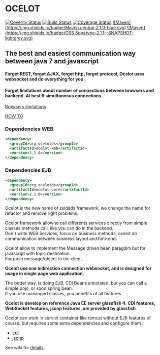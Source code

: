 # OCELOT
[![Coverity Status](https://scan.coverity.com/projects/5757/badge.svg)](https://scan.coverity.com/projects/5757)
[![Build Status](https://travis-ci.org/hhdevelopment/ocelot.svg?branch=master)](https://travis-ci.org/hhdevelopment/ocelot)
[![Coverage Status](https://coveralls.io/repos/hhdevelopment/ocelot/badge.svg?branch=master&service=github)](https://coveralls.io/github/hhdevelopment/ocelot?branch=master)
[![Maven](https://img.shields.io/badge/Maven central-2.1.0-blue.svg)](http://search.maven.org/#search|ga|1|ocelot)
[![Maven](https://img.shields.io/badge/OSS Sonatype-2.1.1--SNAPSHOT-lightgrey.svg)](https://oss.sonatype.org/#nexus-search;gav~org.ocelotds~ocelot~~~)

## The best and easiest communication way between java 7 and javascript
#### Forget REST, forget AJAX, forget http, forget protocol, Ocelot uses websocket and do everything for you.

#### Forget limitations about number of connections between browsers and backend. At best 6 simultaneous connections.

[Browsers limitations](http://webdebug.net/2013/12/browser-connection-limit)

[HOW TO](https://github.com/hhdevelopment/ocelot/wiki/howto)

### Dependencies WEB
```xml
<dependency>
  <groupId>org.ocelotds</groupId>
  <artifactId>ocelot-web</artifactId>
  <version>2.1.0</version>
</dependency>
```

### Dependencies EJB
```xml
<dependency>
  <groupId>org.ocelotds</groupId>
  <artifactId>ocelot-core</artifactId>
  <version>2.1.0</version>
</dependency>
```

Ocelot is the new name of zeldads framework, we change the name for refactor and remove right problems.

Ocelot framework allow to call differents services directly from simple classes methods call, like you can do in the backend.   
Don't write WEB Services, focus on business methods, ocelot do communication between business layout and font-end.

Ocelot allow to implement the Message driven bean paragdim but for javascript with topic destination.   
For push message/object to the client.

**Ocelot use one bidirection connection websocket, and is designed for usage in  single page web application.**

The better way, is doing EJB, CDI Beans annotated, but you can call a simple pojo, or soon spring bean.   
If you use mananged classes, you benefits of all features

**Ocelot is develop on reference Java EE server glassfish 4.**
**CDI features, WebSocket features, jsonp features, are provided by glassfish**  

Ocelot can work in servlet container like tomcat without EJB features of course. but requires some extra dependencies and configure them :
 - [cdi](http://docs.jboss.org/weld/reference/1.0.0/en-US/html/environments.html)
 - [jsonp](https://jsonp.java.net/) 

See wiki for [details](https://github.com/hhdevelopment/ocelot/wiki).


